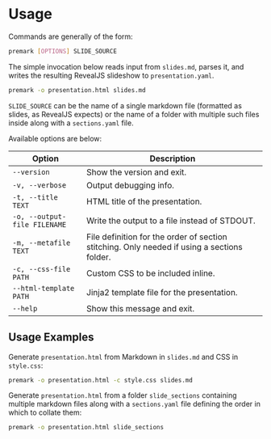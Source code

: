 # Usage

Commands are generally of the form:
```bash
premark [OPTIONS] SLIDE_SOURCE
```

The simple invocation below reads input from `slides.md`, parses it, and writes the resulting RevealJS slideshow to `presentation.yaml`.
```bash
premark -o presentation.html slides.md
```

`SLIDE_SOURCE` can be the name of a single markdown file (formatted as slides, as RevealJS expects) or the name of a folder with multiple such files inside along with a `sections.yaml` file.

Available options are below:

| Option                     | Description
|----------------------------|-----------------------------------------------|
|`--version`                 | Show the version and exit.                    |
|`-v, --verbose`             | Output debugging info.                        |
|`-t, --title TEXT`          |  HTML title of the presentation.              |
|`-o, --output-file FILENAME`|  Write the output to a file instead of STDOUT.|
|`-m, --metafile TEXT`       |  File definition for the order of section stitching. Only needed if using a sections folder.|
|`-c, --css-file PATH`       |  Custom CSS to be included inline.            |
|`--html-template PATH`      |  Jinja2 template file for the presentation.   |
|`--help`                    |  Show this message and exit.                  |

## Usage Examples

Generate `presentation.html` from Markdown in `slides.md` and CSS in `style.css`:

```bash
premark -o presentation.html -c style.css slides.md
```

Generate ``presentation.html`` from a folder ``slide_sections`` containing multiple markdown files along with a ``sections.yaml`` file defining the order in which to collate them:

```bash
premark -o presentation.html slide_sections
```

